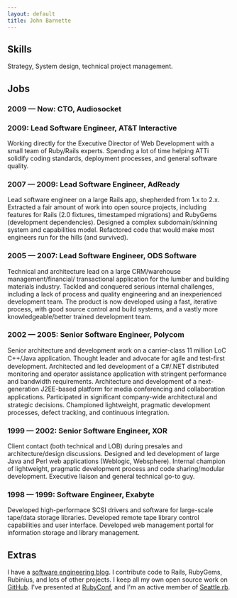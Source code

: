 ```yaml
---
layout: default
title: John Barnette
---
```


## Skills

Strategy, System design, technical project management.

## Jobs

### 2009 &mdash; Now: CTO, Audiosocket

### 2009: Lead Software Engineer, AT&T Interactive

Working directly for the Executive Director of Web Development with a
small team of Ruby/Rails experts. Spending a lot of time helping ATTi
solidify coding standards, deployment processes, and general software
quality.

### 2007 &mdash; 2009: Lead Software Engineer, AdReady

Lead software engineer on a large Rails app, shepherded from 1.x to
2.x. Extracted a fair amount of work into open source projects,
including features for Rails (2.0 fixtures, timestamped migrations)
and RubyGems (development dependencies). Designed a complex
subdomain/skinning system and capabilities model. Refactored code that
would make most engineers run for the hills (and survived).

### 2005 &mdash; 2007: Lead Software Engineer, ODS Software

Technical and architecture lead on a large CRM/warehouse
management/financial/ transactional application for the lumber and
building materials industry. Tackled and conquered serious internal
challenges, including a lack of process and quality engineering and an
inexperienced development team. The product is now developed using a
fast, iterative process, with good source control and build systems,
and a vastly more knowledgeable/better trained development team.

### 2002 &mdash; 2005: Senior Software Engineer, Polycom

Senior architecture and development work on a carrier-class 11 million
LoC C++/Java application. Thought leader and advocate for agile and
test-ﬁrst development. Architected and led development of a C#/.NET
distributed monitoring and operator assistance application with
stringent performance and bandwidth requirements. Architecture and
development of a next-generation J2EE-based platform for media
conferencing and collaboration applications. Participated in
signiﬁcant company-wide architectural and strategic
decisions. Championed lightweight, pragmatic development processes,
defect tracking, and continuous integration.

### 1999 &mdash; 2002: Senior Software Engineer, XOR

Client contact (both technical and LOB) during presales and
architecture/design discussions. Designed and led development of large
Java and Perl web applications (Weblogic, Websphere). Internal
champion of lightweight, pragmatic development process and code
sharing/modular development. Executive liaison and general technical
go-to guy.

### 1998 &mdash; 1999: Software Engineer, Exabyte

Developed high-performace SCSI drivers and software for large-scale
tape/data storage libraries. Developed remote tape library control
capabilities and user interface. Developed web management portal for
information storage and library management.

## Extras

I have a [software engineering blog](http://jbarnette.com). I
contribute code to Rails, RubyGems, Rubinius, and lots of other
projects. I keep all my own open source work on
[GitHub](http://github.com/jbarnette). I've presented at
[RubyConf](http://rubyconf.org), and I'm an active member of
[Seattle.rb](http://seattlerb.org).
